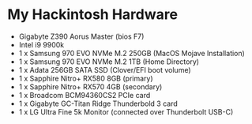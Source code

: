 # My Hackintosh Hardware

- Gigabyte Z390 Aorus Master (bios F7)
- Intel i9 9900k
- 1 x Samsung 970 EVO NVMe M.2 250GB (MacOS Mojave Installation)
- 1 x Samsung 970 EVO NVMe M.2 1TB (Home Directory)
- 1 x Adata 256GB SATA SSD (Clover/EFI boot volume)
- 1 x Sapphire Nitro+ RX580 8GB (primary)
- 1 x Sapphire Nitro+ RX570 4GB (secondary)
- 1 x Broadcom BCM94360CS2 PCIe card
- 1 x Gigabyte GC-Titan Ridge Thunderbold 3 card
- 1 x LG Ultra Fine 5k Monitor (connected over Thunderbolt USB-C)